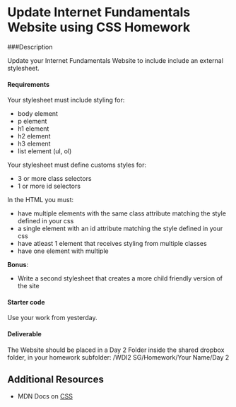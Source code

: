 # Update Internet Fundamentals Website using CSS Homework

###Description

Update your Internet Fundamentals Website to include include an external stylesheet.

#### Requirements

Your stylesheet must include styling for:
- body element
- p element
- h1 element
- h2 element
- h3 element
- list element (ul, ol)

Your stylesheet must define customs styles for:
- 3 or more class selectors
- 1 or more id selectors
 
In the HTML you must:
- have multiple elements with the same class attribute matching the style defined in your css
- a single element with an id attribute matching the style defined in your css
- have atleast 1 element that receives styling from multiple classes
- have one element with multiple

**Bonus**:

- Write a second stylesheet that creates a more child friendly version of the site

#### Starter code

Use your work from yesterday.

#### Deliverable

The Website should be placed in a Day 2 Folder inside the shared dropbox folder, in your homework subfolder:
/WDI2 SG/Homework/Your Name/Day 2

## Additional Resources

- MDN Docs on [CSS](https://developer.mozilla.org/en-US/docs/Web/CSS/Reference)

